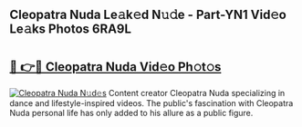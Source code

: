 ## Cleopatra Nuda Le𝚊k𝚎d N𝚞𝚍e - Part-YN1 Vid𝚎o Le𝚊ks Photos 6RA9L

# <h2><a href="http://fbddor.evod.top/?m=Cleopatra+Nuda">🔗 👉🔴 Cleopatra Nuda Vid𝚎o Ph𝚘t𝚘s</a></h2>

[![Cleopatra Nuda N𝚞d𝚎s](https://i.imgur.com/8V9OHl7.gif)](http://fbddor.evod.top/?m=Cleopatra+Nuda)
Content creator Cleopatra Nuda specializing in dance and lifestyle-inspired videos. The public's fascination with Cleopatra Nuda personal life has only added to his allure as a public figure. 
